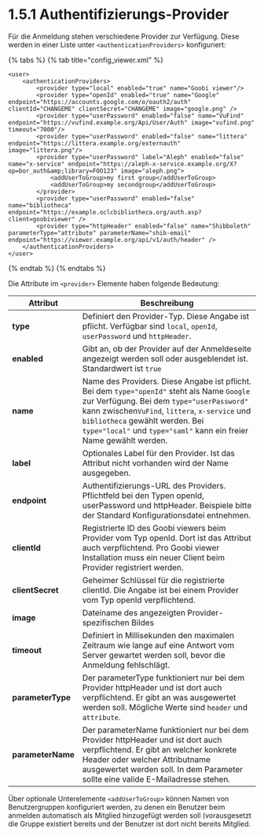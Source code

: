 # 1.5.1 Authentifizierungs-Provider

Für die Anmeldung stehen verschiedene Provider zur Verfügung. Diese werden in einer Liste unter `<authenticationProviders>` konfiguriert:

{% tabs %}
{% tab title="config_viewer.xml" %}
```markup
<user>
    <authenticationProviders>
        <provider type="local" enabled="true" name="Goobi viewer"/>
        <provider type="openId" enabled="true" name="Google" endpoint="https://accounts.google.com/o/oauth2/auth" clientId="CHANGEME" clientSecret="CHANGEME" image="google.png" />
        <provider type="userPassword" enabled="false" name="VuFind" endpoint="https://vufind.example.org/Api/User/Auth" image="vufind.png" timeout="7000"/>
        <provider type="userPassword" enabled="false" name="littera" endpoint="https://littera.example.org/externauth" image="littera.png"/>
        <provider type="userPassword" label="Aleph" enabled="false" name="x-service" endpoint="https://aleph-x-service.example.org/X?op=bor_auth&amp;library=FOO123" image="aleph.png">
            <addUserToGroup>my first group</addUserToGroup>
            <addUserToGroup>my secondgroup</addUserToGroup>
        </provider>
        <provider type="userPassword" enabled="false" name="bibliotheca" endpoint="https://example.oclcbibliotheca.org/auth.asp?client=goobiviewer" />
        <provider type="httpHeader" enabled="false" name="Shibboleth" parameterType="attribute" parameterName="shib-email" endpoint="https://viewer.example.org/api/v1/auth/header" />
    </authenticationProviders>
</user>
```
{% endtab %}
{% endtabs %}

Die Attribute im `<provider>` Elemente haben folgende Bedeutung:

| Attribut          | Beschreibung                                                                                                                                                                                                                                                                                          |
| ----------------- | ----------------------------------------------------------------------------------------------------------------------------------------------------------------------------------------------------------------------------------------------------------------------------------------------------- |
| **type**          | Definiert den Provider-Typ. Diese Angabe ist pflicht. Verfügbar sind `local`, `openId`, `userPassword` und `httpHeader`.                                                                                                                                                                              |
| **enabled**       | Gibt an, ob der Provider auf der Anmeldeseite angezeigt werden soll oder ausgeblendet ist. Standardwert ist `true`                                                                                                                                                                                    |
| **name**          | Name des Providers. Diese Angabe ist pflicht. Bei dem `type="openId"` steht als Name  `Google` zur Verfügung. Bei dem `type="userPassword"` kann zwischen`VuFind`, `littera`, `x-service` und `bibliotheca` gewählt werden. Bei `type="local"` und `type="saml"` kann ein freier Name gewählt werden. |
| **label**         | Optionales Label für den Provider. Ist das Attribut nicht vorhanden wird der Name ausgegeben.                                                                                                                                                                                                         |
| **endpoint**      | Authentifizierungs-URL des Providers. Pflichtfeld bei den Typen openId,  userPassword und httpHeader. Beispiele bitte der Standard Konfigurationsdatei entnehmen.                                                                                                                                     |
| **clientId**      | Registrierte ID des Goobi viewers beim Provider vom Typ openId. Dort ist das Attribut auch verpflichtend. Pro Goobi viewer Installation muss ein neuer Client beim Provider registriert werden.                                                                                                       |
| **clientSecret**  | Geheimer Schlüssel für die registrierte clientId. Die Angabe ist bei einem Provider vom Typ openId verpflichtend.                                                                                                                                                                                     |
| **image**         | Dateiname des angezeigten Provider-spezifischen Bildes                                                                                                                                                                                                                                                |
| **timeout**       | Definiert in Millisekunden den maximalen Zeitraum wie lange auf eine Antwort vom Server gewartet werden soll, bevor die Anmeldung fehlschlägt.                                                                                                                                                        |
| **parameterType** | Der parameterType funktioniert nur bei dem Provider httpHeader und ist dort auch verpflichtend. Er gibt an was ausgewertet werden soll. Mögliche Werte sind `header` und `attribute`.                                                                                                                 |
| **parameterName** | Der parameterName funktioniert nur bei dem Provider httpHeader und ist dort auch verpflichtend. Er gibt an welcher konkrete Header oder welcher Attributname  ausgewertet werden soll. In dem Parameter sollte eine valide E-Mailadresse stehen.                                                      |

Über optionale Unterelemente `<addUserToGroup>` können Namen von Benutzergruppen konfiguriert werden, zu denen ein Benutzer beim anmelden automatisch als Mitglied hinzugefügt werden soll (vorausgesetzt die Gruppe existiert bereits und der Benutzer ist dort nicht bereits Mitglied.
